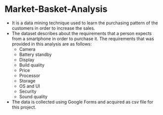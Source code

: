 # Market-Basket-Analysis
- It is a data mining technique used to learn the purchasing pattern of the customers in order to increase the sales.
- The dataset describes about the requirements that a person expects from a smartphone in order to purchase it. The requirements that was provided in this analysis are as follows:
  - Camera
  - Battery standby
  - Display
  - Build quality
  - Price
  - Processor
  - Storage
  - OS and UI
  - Security
  - Sound quality
- The data is collected using Google Forms and acquired as csv file for this project.
